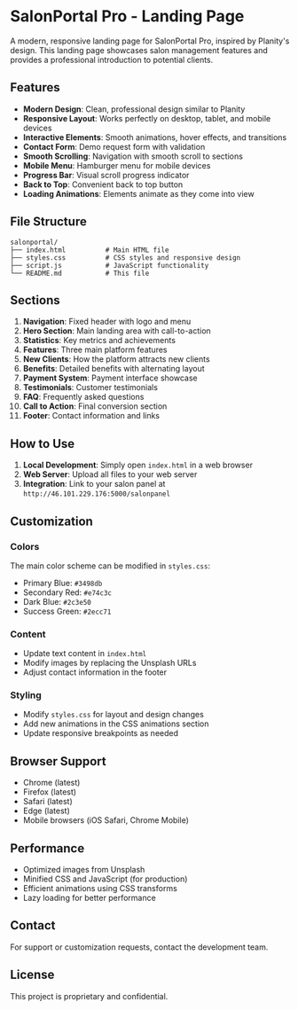# SalonPortal Pro - Landing Page

A modern, responsive landing page for SalonPortal Pro, inspired by Planity's design. This landing page showcases salon management features and provides a professional introduction to potential clients.

## Features

- **Modern Design**: Clean, professional design similar to Planity
- **Responsive Layout**: Works perfectly on desktop, tablet, and mobile devices
- **Interactive Elements**: Smooth animations, hover effects, and transitions
- **Contact Form**: Demo request form with validation
- **Smooth Scrolling**: Navigation with smooth scroll to sections
- **Mobile Menu**: Hamburger menu for mobile devices
- **Progress Bar**: Visual scroll progress indicator
- **Back to Top**: Convenient back to top button
- **Loading Animations**: Elements animate as they come into view

## File Structure

```
salonportal/
├── index.html          # Main HTML file
├── styles.css          # CSS styles and responsive design
├── script.js           # JavaScript functionality
└── README.md           # This file
```

## Sections

1. **Navigation**: Fixed header with logo and menu
2. **Hero Section**: Main landing area with call-to-action
3. **Statistics**: Key metrics and achievements
4. **Features**: Three main platform features
5. **New Clients**: How the platform attracts new clients
6. **Benefits**: Detailed benefits with alternating layout
7. **Payment System**: Payment interface showcase
8. **Testimonials**: Customer testimonials
9. **FAQ**: Frequently asked questions
10. **Call to Action**: Final conversion section
11. **Footer**: Contact information and links

## How to Use

1. **Local Development**: Simply open `index.html` in a web browser
2. **Web Server**: Upload all files to your web server
3. **Integration**: Link to your salon panel at `http://46.101.229.176:5000/salonpanel`

## Customization

### Colors
The main color scheme can be modified in `styles.css`:
- Primary Blue: `#3498db`
- Secondary Red: `#e74c3c`
- Dark Blue: `#2c3e50`
- Success Green: `#2ecc71`

### Content
- Update text content in `index.html`
- Modify images by replacing the Unsplash URLs
- Adjust contact information in the footer

### Styling
- Modify `styles.css` for layout and design changes
- Add new animations in the CSS animations section
- Update responsive breakpoints as needed

## Browser Support

- Chrome (latest)
- Firefox (latest)
- Safari (latest)
- Edge (latest)
- Mobile browsers (iOS Safari, Chrome Mobile)

## Performance

- Optimized images from Unsplash
- Minified CSS and JavaScript (for production)
- Efficient animations using CSS transforms
- Lazy loading for better performance

## Contact

For support or customization requests, contact the development team.

## License

This project is proprietary and confidential. 